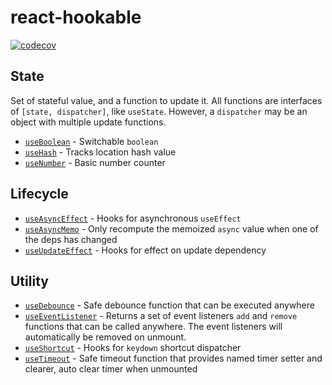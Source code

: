 # react-hookable

[![codecov](https://codecov.io/gh/TomokiMiyauci/react-hookable/branch/main/graph/badge.svg?token=kb8KG2KSaR)](https://codecov.io/gh/TomokiMiyauci/react-hookable)

## State

Set of stateful value, and a function to update it. All functions are interfaces of `[state, dispatcher]`, like `useState`. However, a `dispatcher` may be an object with multiple update functions.

- [`useBoolean`](docs/useBoolean.mdx) - Switchable `boolean`
- [`useHash`](docs/useHash.mdx) - Tracks location hash value
- [`useNumber`](docs/useNumber.mdx) - Basic number counter

## Lifecycle

- [`useAsyncEffect`](docs/useAsyncEffect.mdx) - Hooks for asynchronous `useEffect`
- [`useAsyncMemo`](docs/useAsyncMemo.mdx) - Only recompute the memoized `async` value when one of the deps has changed
- [`useUpdateEffect`](docs/useUpdateEffect.mdx) - Hooks for effect on update dependency

## Utility

- [`useDebounce`](docs/useDebounce.mdx) - Safe debounce function that can be executed anywhere
- [`useEventListener`](docs/useEventListener.mdx) - Returns a set of event listeners `add` and `remove` functions that can be called anywhere. The event listeners will automatically be removed on unmount.
- [`useShortcut`](docs/useShortcut.mdx) - Hooks for `keydown` shortcut dispatcher
- [`useTimeout`](docs/useTimeout.mdx) - Safe timeout function that provides named timer setter and clearer, auto clear timer when unmounted
